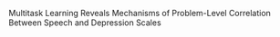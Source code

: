 Multitask Learning Reveals Mechanisms of Problem-Level Correlation Between Speech and Depression Scales
